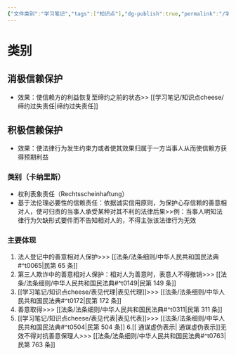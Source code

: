 ```yaml
---
{"文件类别":"学习笔记","tags":["知识点"],"dg-publish":true,"permalink":"/学习笔记/知识点cheese/信赖保护/","dgPassFrontmatter":true,"created":"2024-07-04T10:15:53.887+08:00","updated":"2024-09-16T20:56:22.604+08:00"}
---
```


# 类别
## 消极信赖保护 
- 效果：使信赖方的利益恢复至缔约之前的状态>> [[学习笔记/知识点cheese/缔约过失责任\|缔约过失责任]]
## 积极信赖保护
- 效果：使法律行为发生约束力或者使其效果归属于一方当事人从而使信赖方获得预期利益
### 类别（卡纳里斯）
- 权利表象责任（Rechtsscheinhaftung）
- 基于法伦理必要性的信赖责任：依据诚实信用原则，为保护心存信赖的善意相对人，使可归责的当事人承受某种对其不利的法律后果>>例：当事人明知法律行为欠缺形式要件而不告知相对人的，不得主张该法律行为无效
### 主要体现
1. 法人登记中的善意相对人保护>>> [[法条/法条细则/中华人民共和国民法典#^t0065\|民第 65 条]]
2. 第三人欺诈中的善意相对人保护：相对人为善意时，表意人不得撤销>>> [[法条/法条细则/中华人民共和国民法典#^t0149\|民第 149 条]]
3. [[学习笔记/知识点cheese/表见代理\|表见代理]]>>> [[法条/法条细则/中华人民共和国民法典#^t0172\|民第 172 条]]
4. 善意取得>>> [[法条/法条细则/中华人民共和国民法典#^t0311\|民第 311 条]]
5. [[学习笔记/知识点cheese/表见代表\|表见代表]]>>> [[法条/法条细则/中华人民共和国民法典#^t0504\|民第 504 条]]
6.[[ 通谋虚伪表示\| 通谋虚伪表示]]无效不得对抗善意保理人>>> [[法条/法条细则/中华人民共和国民法典#^t0763\|民第 763 条]]
